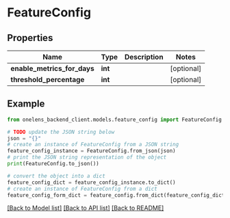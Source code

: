 # FeatureConfig


## Properties

Name | Type | Description | Notes
------------ | ------------- | ------------- | -------------
**enable_metrics_for_days** | **int** |  | [optional] 
**threshold_percentage** | **int** |  | [optional] 

## Example

```python
from onelens_backend_client.models.feature_config import FeatureConfig

# TODO update the JSON string below
json = "{}"
# create an instance of FeatureConfig from a JSON string
feature_config_instance = FeatureConfig.from_json(json)
# print the JSON string representation of the object
print(FeatureConfig.to_json())

# convert the object into a dict
feature_config_dict = feature_config_instance.to_dict()
# create an instance of FeatureConfig from a dict
feature_config_form_dict = feature_config.from_dict(feature_config_dict)
```
[[Back to Model list]](../README.md#documentation-for-models) [[Back to API list]](../README.md#documentation-for-api-endpoints) [[Back to README]](../README.md)


